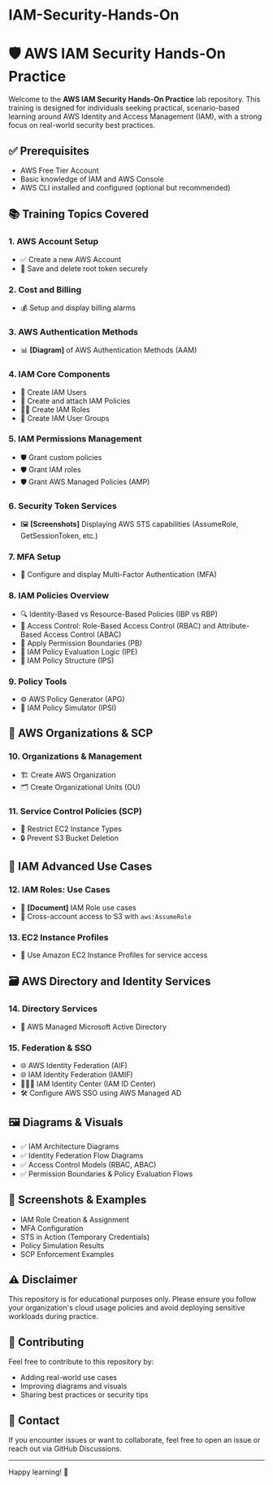 # IAM-Security-Hands-On

# 🛡️ AWS IAM Security Hands-On Practice

Welcome to the **AWS IAM Security Hands-On Practice** lab repository. This training is designed for individuals seeking practical, scenario-based learning around AWS Identity and Access Management (IAM), with a strong focus on real-world security best practices.

## ✅ Prerequisites

- AWS Free Tier Account
- Basic knowledge of IAM and AWS Console
- AWS CLI installed and configured (optional but recommended)
  
## 📚 Training Topics Covered  

### 1. AWS Account Setup
- ✅ Create a new AWS Account
- 🔐 Save and delete root token securely

### 2. Cost and Billing
- 💰 Setup and display billing alarms

### 3. AWS Authentication Methods
- 📊 **[Diagram]** of AWS Authentication Methods (AAM)

### 4. IAM Core Components
- 👤 Create IAM Users
- 📄 Create and attach IAM Policies
- 🧑‍💼 Create IAM Roles
- 👥 Create IAM User Groups

### 5. IAM Permissions Management
- 🛡️ Grant custom policies
- 🛡️ Grant IAM roles
- 🛡️ Grant AWS Managed Policies (AMP)

### 6. Security Token Services
- 🖼️ **[Screenshots]** Displaying AWS STS capabilities (AssumeRole, GetSessionToken, etc.)

### 7. MFA Setup
- 🔐 Configure and display Multi-Factor Authentication (MFA)

### 8. IAM Policies Overview
- 🔍 Identity-Based vs Resource-Based Policies (IBP vs RBP)
- 🧩 Access Control: Role-Based Access Control (RBAC) and Attribute-Based Access Control (ABAC)
- 🧱 Apply Permission Boundaries (PB)
- 🧠 IAM Policy Evaluation Logic (IPE)
- 🧬 IAM Policy Structure (IPS)

### 9. Policy Tools
- ⚙️ AWS Policy Generator (APG)
- 🧪 IAM Policy Simulator (IPSI)


## 🏢 AWS Organizations & SCP

### 10. Organizations & Management
- 🏗️ Create AWS Organization
- 🗂️ Create Organizational Units (OU)

### 11. Service Control Policies (SCP)
- 🚫 Restrict EC2 Instance Types
- 🔒 Prevent S3 Bucket Deletion
  

## 🔁 IAM Advanced Use Cases

### 12. IAM Roles: Use Cases
- 📄 **[Document]** IAM Role use cases
- 🔄 Cross-account access to S3 with `aws:AssumeRole`

### 13. EC2 Instance Profiles
- 🧳 Use Amazon EC2 Instance Profiles for service access


## 🗃️ AWS Directory and Identity Services

### 14. Directory Services
- 📂 AWS Managed Microsoft Active Directory

### 15. Federation & SSO
- 🌐 AWS Identity Federation (AIF)
- 🌐 IAM Identity Federation (IAMIF)
- 🧑‍🤝‍🧑 IAM Identity Center (IAM ID Center)
- 🛠️ Configure AWS SSO using AWS Managed AD


## 🖼️ Diagrams & Visuals

- ✅ IAM Architecture Diagrams
- ✅ Identity Federation Flow Diagrams
- ✅ Access Control Models (RBAC, ABAC)
- ✅ Permission Boundaries & Policy Evaluation Flows


## 📸 Screenshots & Examples

- IAM Role Creation & Assignment
- MFA Configuration
- STS in Action (Temporary Credentials)
- Policy Simulation Results
- SCP Enforcement Examples


## ⚠️ Disclaimer

This repository is for educational purposes only. Please ensure you follow your organization's cloud usage policies and avoid deploying sensitive workloads during practice.


## 📌 Contributing

Feel free to contribute to this repository by:
- Adding real-world use cases
- Improving diagrams and visuals
- Sharing best practices or security tips


## 📧 Contact

If you encounter issues or want to collaborate, feel free to open an issue or reach out via GitHub Discussions.

---

Happy learning! 🚀
